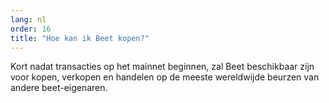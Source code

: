 ```yaml
---
lang: nl
order: 16
title: "Hoe kan ik Beet kopen?"
---
```

Kort nadat transacties op het mainnet beginnen, zal Beet beschikbaar zijn voor kopen, verkopen en handelen op de meeste wereldwijde beurzen van andere beet-eigenaren.
